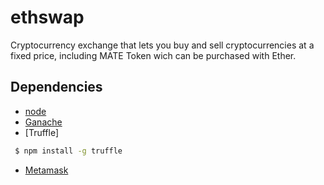 # ethswap

Cryptocurrency exchange that lets you buy and sell cryptocurrencies at a fixed price, including MATE Token wich can be purchased with Ether.

## Dependencies

- [node]('https://nodejs.org')
- [Ganache]('https://www.trufflesuite.com/ganache')
- [Truffle]

```sh
 $ npm install -g truffle
```

- [Metamask](https://metamask.io/)
